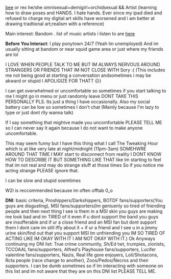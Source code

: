 [bee](https://pronouns.cc/@sws) or rex he/she omnisexual+demigirl+orchidsexual && Artist (learning how to draw poses and HANDS. I hate hands. Ever since my ipad died and refused to charge my digital art skills have worsened and i am better at drawing tradtional art;realism with a reference)

Main interest: Bandom . list of music artists i listen to are [here](https://rentry.co/went)

**Before You Interact**: I play ponytown 24/7 (Yeah Im unemployed) And im usually sitting at bandom or near squid game area or just where my friends are lol

I LOVE WHEN PEOPLE TALK TO ME BUT IM ALWAYS NERVOUS AROUND STRANGERS OR FRIENDS THAT IM NOT CLOSE WITH Sory :( (This includes me not being good at starting a conversation andsometimes i may be akward or stupid I APOLIGIZE FOR THATT ☹)

I can get overwhelmed or uncomfortable so sometimes if you start talking to me I might go in menu or just randomly leave DONT TAKE THIS PERSONALLY PLS. Its just a thing I have occasionally. Also my social battery can be low so sometimes I don't chat (Mainly because I'm lazy to type or just dont rlly wanna talk)

If I say something that mightve made you uncomfortable PLEASE TELL ME so I can never say it again because I do not want to make anyone uncomfortable.

This may seem funny but I have this thing what I call The Tweaking Hour which is at like very late at night/midnight (11pm-3am) SOMEHWRE AROUND THAT TIME I MAY start to disconnect from reality I DONT KNOW HOW TO DESCRIBE IT BUT SOMETHING LIKE THAT like Im starting to feel that im not real and may do strange stuff at those times So if you notice me acting strange PLEASE ignore that.

I can be slow and stupid soemtimes

W2I is reccommended because im often offtab 0_o

**DNI**: basic criteria, Proshippers/Darkshippers, BOTDF fans/supporters(You guys are disgusting), MSI fans/supporters(Im geniuenly so tired of friending people and then next thing I see is them in a MSI skin you guys are making me look bad and im TIRED of it even if u dont support the band you guys are insufferable and if ur a close friend and an MSI fan but dont support them I dont care im still iffy about it + if ur a friend and I see u in a jimmy urine skin/find out that you support MSI Im unfriending you IM SO TIRED OF ACTING LIKE IM OKAY WITH IT I AM NOT OKAY WITH IT.) Ok Anyways continuing my DNI list: True crime community, Sh/Ed twt, trumpies, zionists, TCCOAAL fans/supporters, Alfred's Playhouse fans/supporters, Lucifer valentine fans/supporters, Nazis, Real life gore enjoyers, Loli/Shotacons, Rcta people (race change to another), Zoos/Pedos/Necros and their supporters. I can be dumb sometimes so if Im interacting with someone on this list and im not aware that they are on this DNI list PLEASE TELL ME.
